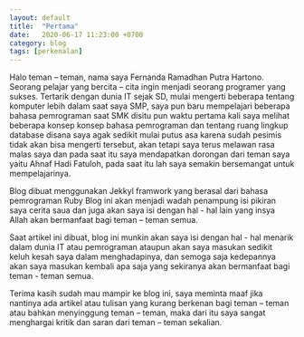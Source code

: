 ```yaml
---
layout: default
title:  "Pertama"
date:   2020-06-17 11:23:00 +0700
category: blog
tags: [perkenalan]
---
```

Halo teman – teman, nama saya Fernanda Ramadhan Putra Hartono. Seorang pelajar yang bercita – cita ingin menjadi seorang programer yang sukses. Tertarik dengan dunia IT sejak SD, mulai mengerti beberapa tentang komputer lebih dalam saat saya SMP, saya pun baru mempelajari beberapa bahasa pemrograman saat SMK disitu pun waktu pertama kali saya melihat beberapa konsep konsep bahasa pemrograman dan tentang ruang lingkup database disana saya agak sedikit mulai putus asa karena sudah pesimis tidak akan bisa mengerti tersebut, akan tetapi saya terus melawan rasa malas saya dan pada saat itu saya mendapatkan dorongan dari teman saya yaitu Ahnaf Hadi Fatuloh, pada saat itu lah saya semakin bersemangat untuk mempelajarinya.     

Blog dibuat menggunakan Jekkyl framwork yang berasal dari bahasa pemrograman Ruby Blog ini akan menjadi wadah penampung isi pikiran saya cerita saua dan juga akan saya isi dengan hal - hal lain yang insya Allah akan bermanfaat bagi teman – teman semua.

Saat artikel ini dibuat, blog ini munkin akan saya isi dengan hal -  hal menarik dalam dunia IT atau pemrograman ataupun akan saya masukan sedikit keluh kesah saya dalam menghadapinya, dan semoga saja kedepannya akan saya masukan kembali apa saja yang sekiranya akan bermanfaat bagi teman - teman semua.

Terima kasih sudah mau mampir ke blog ini, saya meminta maaf jika nantinya ada artikel atau tulisan yang kurang berkenan bagi teman – teman atau bahkan menyinggung teman – teman, maka dari itu saya sangat menghargai kritik dan saran dari teman – teman sekalian.

